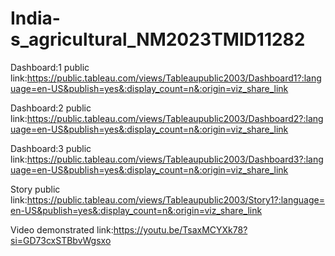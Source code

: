 # India-s_agricultural_NM2023TMID11282


Dashboard:1 public link:https://public.tableau.com/views/Tableaupublic2003/Dashboard1?:language=en-US&publish=yes&:display_count=n&:origin=viz_share_link

Dashboard:2 public link:https://public.tableau.com/views/Tableaupublic2003/Dashboard2?:language=en-US&publish=yes&:display_count=n&:origin=viz_share_link

Dashboard:3 public link:https://public.tableau.com/views/Tableaupublic2003/Dashboard3?:language=en-US&publish=yes&:display_count=n&:origin=viz_share_link

Story public link:https://public.tableau.com/views/Tableaupublic2003/Story1?:language=en-US&publish=yes&:display_count=n&:origin=viz_share_link

Video demonstrated link:https://youtu.be/TsaxMCYXk78?si=GD73cxSTBbvWgsxo
